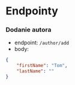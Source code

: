 ﻿# Endpointy

### Dodanie autora

- endpoint: `/author/add`
- body: 
```json
{
	"firstName": "Tom",
	"lastName": ""
}
```
